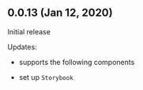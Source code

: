 ## 0.0.13 (Jan 12, 2020)
Initial release

Updates:
- supports the following components

- set up `Storybook`

